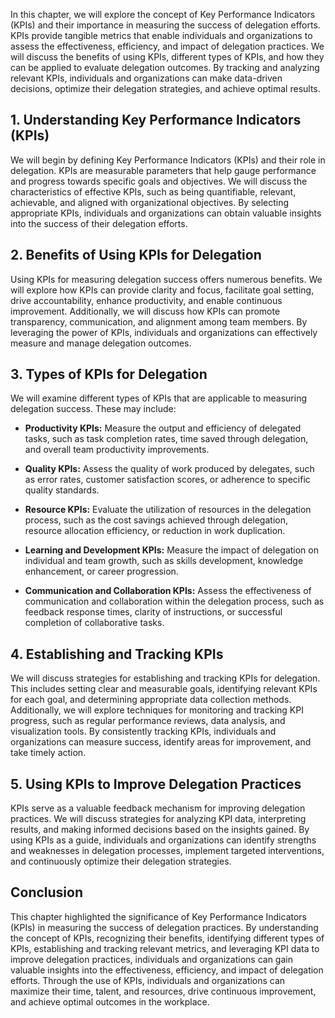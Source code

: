
In this chapter, we will explore the concept of Key Performance Indicators (KPIs) and their importance in measuring the success of delegation efforts. KPIs provide tangible metrics that enable individuals and organizations to assess the effectiveness, efficiency, and impact of delegation practices. We will discuss the benefits of using KPIs, different types of KPIs, and how they can be applied to evaluate delegation outcomes. By tracking and analyzing relevant KPIs, individuals and organizations can make data-driven decisions, optimize their delegation strategies, and achieve optimal results.

**1. Understanding Key Performance Indicators (KPIs)**
------------------------------------------------------

We will begin by defining Key Performance Indicators (KPIs) and their role in delegation. KPIs are measurable parameters that help gauge performance and progress towards specific goals and objectives. We will discuss the characteristics of effective KPIs, such as being quantifiable, relevant, achievable, and aligned with organizational objectives. By selecting appropriate KPIs, individuals and organizations can obtain valuable insights into the success of their delegation efforts.

**2. Benefits of Using KPIs for Delegation**
--------------------------------------------

Using KPIs for measuring delegation success offers numerous benefits. We will explore how KPIs can provide clarity and focus, facilitate goal setting, drive accountability, enhance productivity, and enable continuous improvement. Additionally, we will discuss how KPIs can promote transparency, communication, and alignment among team members. By leveraging the power of KPIs, individuals and organizations can effectively measure and manage delegation outcomes.

**3. Types of KPIs for Delegation**
-----------------------------------

We will examine different types of KPIs that are applicable to measuring delegation success. These may include:

* **Productivity KPIs:** Measure the output and efficiency of delegated tasks, such as task completion rates, time saved through delegation, and overall team productivity improvements.

* **Quality KPIs:** Assess the quality of work produced by delegates, such as error rates, customer satisfaction scores, or adherence to specific quality standards.

* **Resource KPIs:** Evaluate the utilization of resources in the delegation process, such as the cost savings achieved through delegation, resource allocation efficiency, or reduction in work duplication.

* **Learning and Development KPIs:** Measure the impact of delegation on individual and team growth, such as skills development, knowledge enhancement, or career progression.

* **Communication and Collaboration KPIs:** Assess the effectiveness of communication and collaboration within the delegation process, such as feedback response times, clarity of instructions, or successful completion of collaborative tasks.

**4. Establishing and Tracking KPIs**
-------------------------------------

We will discuss strategies for establishing and tracking KPIs for delegation. This includes setting clear and measurable goals, identifying relevant KPIs for each goal, and determining appropriate data collection methods. Additionally, we will explore techniques for monitoring and tracking KPI progress, such as regular performance reviews, data analysis, and visualization tools. By consistently tracking KPIs, individuals and organizations can measure success, identify areas for improvement, and take timely action.

**5. Using KPIs to Improve Delegation Practices**
-------------------------------------------------

KPIs serve as a valuable feedback mechanism for improving delegation practices. We will discuss strategies for analyzing KPI data, interpreting results, and making informed decisions based on the insights gained. By using KPIs as a guide, individuals and organizations can identify strengths and weaknesses in delegation processes, implement targeted interventions, and continuously optimize their delegation strategies.

**Conclusion**
--------------

This chapter highlighted the significance of Key Performance Indicators (KPIs) in measuring the success of delegation practices. By understanding the concept of KPIs, recognizing their benefits, identifying different types of KPIs, establishing and tracking relevant metrics, and leveraging KPI data to improve delegation practices, individuals and organizations can gain valuable insights into the effectiveness, efficiency, and impact of delegation efforts. Through the use of KPIs, individuals and organizations can maximize their time, talent, and resources, drive continuous improvement, and achieve optimal outcomes in the workplace.
